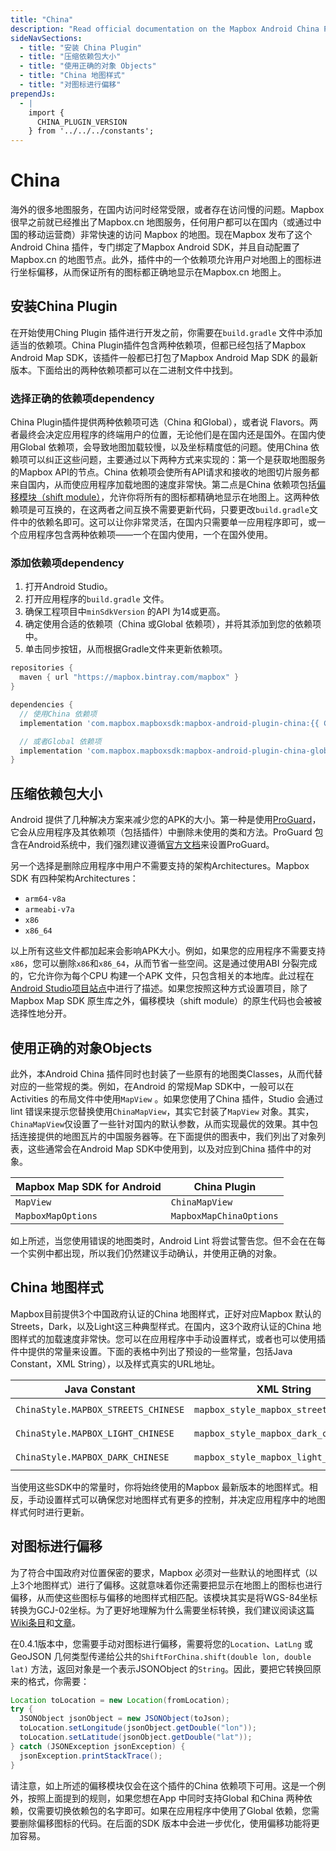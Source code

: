 ```yaml
---
title: "China"
description: "Read official documentation on the Mapbox Android China Plugin which takes the Mapbox Map SDK for Android and configures it to maximize performance inside China."
sideNavSections:
  - title: "安装 China Plugin"
  - title: "压缩依赖包大小"
  - title: "使用正确的对象 Objects"
  - title: "China 地图样式"
  - title: "对图标进行偏移"
prependJs:
  - |
    import {
      CHINA_PLUGIN_VERSION
    } from '../../../constants';
---
```

# China
海外的很多地图服务，在国内访问时经常受限，或者存在访问慢的问题。Mapbox 很早之前就已经推出了Mapbox.cn 地图服务，任何用户都可以在国内（或通过中国的移动运营商）非常快速的访问 Mapbox 的地图。现在Mapbox 发布了这个Android China 插件，专门绑定了Mapbox Android SDK，并且自动配置了Mapbox.cn 的地图节点。此外，插件中的一个依赖项允许用户对地图上的图标进行坐标偏移，从而保证所有的图标都正确地显示在Mapbox.cn 地图上。

## 安装China Plugin
在开始使用Ching Plugin 插件进行开发之前，你需要在`build.gradle` 文件中添加适当的依赖项。China Plugin插件包含两种依赖项，但都已经包括了Mapbox Android Map SDK，该插件一般都已打包了Mapbox Android Map SDK 的最新版本。下面给出的两种依赖项都可以在二进制文件中找到。

### 选择正确的依赖项dependency
China Plugin插件提供两种依赖项可选（China 和Global），或者说 Flavors。两者最终会决定应用程序的终端用户的位置，无论他们是在国内还是国外。在国内使用Global 依赖项，会导致地图加载较慢，以及坐标精度低的问题。使用China 依赖项可以纠正这些问题，主要通过以下两种方式来实现的：第一个是获取地图服务的Mapbox API的节点。China 依赖项会使所有API请求和接收的地图切片服务都来自国内，从而使应用程序加载地图的速度非常快。第二点是China 依赖项包括[偏移模块（shift module）](#shifting-annotations)，允许你将所有的图标都精确地显示在地图上。这两种依赖项是可互换的，在这两者之间互换不需要更新代码，只要更改`build.gradle`文件中的依赖名即可。这可以让你非常灵活，在国内只需要单一应用程序即可，或一个应用程序包含两种依赖项——一个在国内使用，一个在国外使用。

### 添加依赖项dependency

1. 打开Android Studio。
2. 打开应用程序的`build.gradle` 文件。
3. 确保工程项目中`minSdkVersion` 的API 为14或更高。
4. 确定使用合适的依赖项（China 或Global 依赖项），并将其添加到您的依赖项中。
5. 单击同步按钮，从而根据Gradle文件来更新依赖项。

```groovy
repositories {
  maven { url "https://mapbox.bintray.com/mapbox" }
}

dependencies {
  // 使用China 依赖项
  implementation 'com.mapbox.mapboxsdk:mapbox-android-plugin-china:{{ CHINA_PLUGIN_VERSION }}'

  // 或者Global 依赖项
  implementation 'com.mapbox.mapboxsdk:mapbox-android-plugin-china-global:{{ CHINA_PLUGIN_VERSION }}'
}
```

## 压缩依赖包大小
Android 提供了几种解决方案来减少您的APK的大小。第一种是使用[ProGuard](https://developer.android.com/studio/build/shrink-code)，它会从应用程序及其依赖项（包括插件）中删除未使用的类和方法。ProGuard 包含在Android系统中，我们强烈建议遵循[官方文档](https://developer.android.com/studio/build/shrink-code)来设置ProGuard。

另一个选择是删除应用程序中用户不需要支持的架构Architectures。Mapbox SDK 有四种架构Architectures：

- `arm64-v8a`
- `armeabi-v7a`
- `x86`
- `x86_64`

以上所有这些文件都加起来会影响APK大小。例如，如果您的应用程序不需要支持`x86`，您可以删除`x86`和`x86_64`，从而节省一些空间。这是通过使用ABI 分裂完成的，它允许你为每个CPU 构建一个APK 文件，只包含相关的本地库。此过程在[Android Studio项目站点](http://tools.android.com/tech-docs/new-build-system/user-guide/apk-splits#TOC-ABIs-Splits)中进行了描述。如果您按照这种方式设置项目，除了Mapbox Map SDK 原生库之外，偏移模块（shift module）的原生代码也会被被选择性地分开。

## 使用正确的对象Objects
此外，本Android China 插件同时也封装了一些原有的地图类Classes，从而代替对应的一些常规的类。例如，在Android 的常规Map SDK中，一般可以在Activities 的布局文件中使用`MapView` 。如果您使用了China 插件，Studio 会通过lint 错误来提示您替换使用`ChinaMapView`，其实它封装了`MapView` 对象。其实，`ChinaMapView`仅设置了一些针对国内的默认参数，从而实现最优的效果。其中包括连接提供的地图瓦片的中国服务器等。在下面提供的图表中，我们列出了对象列表，这些通常会在Android Map SDK中使用到，以及对应到China 插件中的对象。

| Mapbox Map SDK for Android | China Plugin |
| --- | --- |
| `MapView` | `ChinaMapView` |
| `MapboxMapOptions` | `MapboxMapChinaOptions` |

如上所述，当您使用错误的地图类时，Android Lint 将尝试警告您。但不会在在每一个实例中都出现，所以我们仍然建议手动确认，并使用正确的对象。

## China 地图样式
Mapbox目前提供3个中国政府认证的China 地图样式，正好对应Mapbox 默认的Streets，Dark，以及Light这三种典型样式。在国内，这3个政府认证的China 地图样式的加载速度非常快。您可以在应用程序中手动设置样式，或者也可以使用插件中提供的常量来设置。下面的表格中列出了预设的一些常量，包括Java Constant，XML String），以及样式真实的URL地址。

| Java Constant | XML String | URL |
| --- | --- | --- |
| `ChinaStyle.MAPBOX_STREETS_CHINESE` | `mapbox_style_mapbox_streets_chinese` | `mapbox://styles/mapbox/streets-zh-v1` |
| `ChinaStyle.MAPBOX_LIGHT_CHINESE` | `mapbox_style_mapbox_dark_chinese` | `mapbox://styles/mapbox/light-zh-v1` |
| `ChinaStyle.MAPBOX_DARK_CHINESE` | `mapbox_style_mapbox_light_chinese` | `mapbox://styles/mapbox/dark-zh-v1` |

当使用这些SDK中的常量时，你将始终使用的Mapbox 最新版本的地图样式。相反，手动设置样式可以确保您对地图样式有更多的控制，并决定应用程序中的地图样式何时进行更新。

## 对图标进行偏移
为了符合中国政府对位置保密的要求，Mapbox 必须对一些默认的地图样式（以上3个地图样式）进行了偏移。这就意味着你还需要把显示在地图上的图标也进行偏移，从而使这些图标与偏移的地图样式相匹配。该模块其实是将WGS-84坐标转换为GCJ-02坐标。为了更好地理解为什么需要坐标转换，我们建议阅读这篇[Wiki条目](https://en.wikipedia.org/wiki/Restrictions_on_geographic_data_in_China#The_China_GPS_shift_problem)和[文章](http://www.travelandleisure.com/articles/digital-maps-skewed-china)。

在0.4.1版本中，您需要手动对图标进行偏移，需要将您的`Location`、`LatLng` 或GeoJSON 几何类型传递给公共的`ShiftForChina.shift(double lon, double lat)` 方法，返回对象是一个表示JSONObject 的`String`。因此，要把它转换回原来的格式，你需要：

```java
Location toLocation = new Location(fromLocation);
try {
  JSONObject jsonObject = new JSONObject(toJson);
  toLocation.setLongitude(jsonObject.getDouble("lon"));
  toLocation.setLatitude(jsonObject.getDouble("lat"));
} catch (JSONException jsonException) {
  jsonException.printStackTrace();
}
```

请注意，如上所述的偏移模块仅会在这个插件的China 依赖项下可用。这是一个例外，按照上面提到的规则，如果您想在App 中同时支持Global 和China 两种依赖，仅需要切换依赖包的名字即可。如果在应用程序中使用了Global 依赖，您需要删除偏移图标的代码。在后面的SDK 版本中会进一步优化，使用偏移功能将更加容易。
